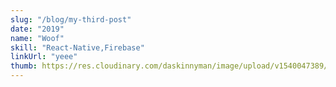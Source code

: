 ```yaml
---
slug: "/blog/my-third-post"
date: "2019"
name: "Woof"
skill: "React-Native,Firebase"
linkUrl: "yeee"
thumb: https://res.cloudinary.com/daskinnyman/image/upload/v1540047389/woof.png
---
```

